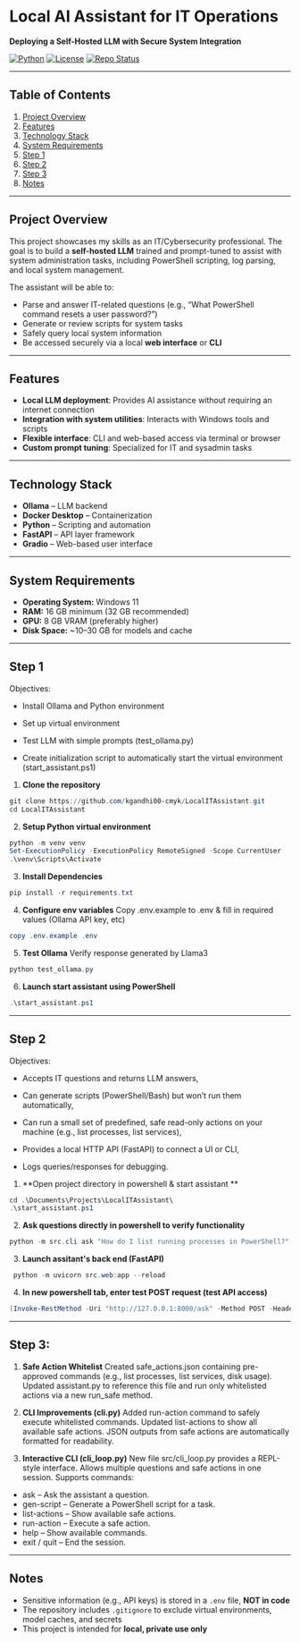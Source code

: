 # Local AI Assistant for IT Operations  
**Deploying a Self-Hosted LLM with Secure System Integration**

[![Python](https://img.shields.io/badge/Python-3.13.7-blue?logo=python&logoColor=white)](https://www.python.org/) 
[![License](https://img.shields.io/badge/License-MIT-green)](LICENSE)
[![Repo Status](https://img.shields.io/badge/Status-Phase%201-yellow)](README.md)

---

## Table of Contents

1. [Project Overview](#project-overview)  
2. [Features](#features)  
3. [Technology Stack](#technology-stack)  
4. [System Requirements](#system-requirements)  
5. [Step 1](#step-1)  
6. [Step 2](#Step-2)
7. [Step 3](#Step-3)  
8. [Notes](#notes)

---

## Project Overview

This project showcases my skills as an IT/Cybersecurity professional. The goal is to build a **self-hosted LLM** trained and prompt-tuned to assist with system administration tasks, including PowerShell scripting, log parsing, and local system management.  

The assistant will be able to:  
- Parse and answer IT-related questions (e.g., “What PowerShell command resets a user password?”)  
- Generate or review scripts for system tasks  
- Safely query local system information  
- Be accessed securely via a local **web interface** or **CLI**

---

## Features

- **Local LLM deployment**: Provides AI assistance without requiring an internet connection  
- **Integration with system utilities**: Interacts with Windows tools and scripts  
- **Flexible interface**: CLI and web-based access via terminal or browser  
- **Custom prompt tuning**: Specialized for IT and sysadmin tasks  

---

## Technology Stack

- **Ollama** – LLM backend  
- **Docker Desktop** – Containerization  
- **Python** – Scripting and automation 
- **FastAPI** – API layer framework  
- **Gradio** – Web-based user interface  

---

## System Requirements

- **Operating System:** Windows 11  
- **RAM:** 16 GB minimum (32 GB recommended)  
- **GPU:** 8 GB VRAM (preferably higher)  
- **Disk Space:** ~10–30 GB for models and cache  

---

## Step 1
Objectives:
- Install Ollama and Python environment

- Set up virtual environment

- Test LLM with simple prompts (test_ollama.py)

- Create initialization script to automatically start the virtual environment (start_assistant.ps1)

1. **Clone the repository**
```powershell
git clone https://github.com/kgandhi00-cmyk/LocalITAssistant.git
cd LocalITAssistant
```
2. **Setup Python virtual environment**
```powershell
python -m venv venv
Set-ExecutionPolicy -ExecutionPolicy RemoteSigned -Scope CurrentUser
.\venv\Scripts\Activate
```
3. **Install Dependencies**
```powershell
pip install -r requirements.txt
```
4. **Configure env variables**
Copy .env.example to .env & fill in required values (Ollama API key, etc)
```powershell
copy .env.example .env
```
5. **Test Ollama**
Verify response generated by Llama3
```powershell
python test_ollama.py
```
6. **Launch start assistant using PowerShell**
``` powershell
.\start_assistant.ps1
```

---

## Step 2
Objectives:
- Accepts IT questions and returns LLM answers,

- Can generate scripts (PowerShell/Bash) but won’t run them automatically,

- Can run a small set of predefined, safe read-only actions on your machine (e.g., list processes, list services),

- Provides a local HTTP API (FastAPI) to connect a UI or CLI,

- Logs queries/responses for debugging.

1. **Open project directory in powershell & start assistant **
```powershell
cd .\Documents\Projects\LocalITAssistant\
.\start_assistant.ps1
```
2. **Ask questions directly in powershell to verify functionality**
```powershell
python -m src.cli ask "How do I list running processes in PowerShell?"
```
3. **Launch assitant's back end (FastAPI)**
```powershell
 python -m uvicorn src.web:app --reload   
```
4. **In new powershell tab, enter test POST request (test API access)**
```powershell
(Invoke-RestMethod -Uri "http://127.0.0.1:8000/ask" -Method POST -Headers @{ "x-api-key"="example_api_key_please_replace" } -Body (@{ question="How do I list all running services in PowerShell?" } | ConvertTo-Json) -ContentType "application/json").answer
```

---

## Step 3:
1. **Safe Action Whitelist**
Created safe_actions.json containing pre-approved commands (e.g., list processes, list services, disk usage).
Updated assistant.py to reference this file and run only whitelisted actions via a new run_safe method.

2. **CLI Improvements (cli.py)**
Added run-action command to safely execute whitelisted commands.
Updated list-actions to show all available safe actions.
JSON outputs from safe actions are automatically formatted for readability.

3. **Interactive CLI (cli_loop.py)**
New file src/cli_loop.py provides a REPL-style interface.
Allows multiple questions and safe actions in one session.
Supports commands:
- ask <question> – Ask the assistant a question.
- gen-script <task> – Generate a PowerShell script for a task.
- list-actions – Show available safe actions.
- run-action <action> – Execute a safe action.
- help – Show available commands.
- exit / quit – End the session.

---

## Notes

- Sensitive information (e.g., API keys) is stored in a `.env` file, **NOT in code**  
- The repository includes `.gitignore` to exclude virtual environments, model caches, and secrets  
- This project is intended for **local, private use only**
